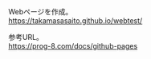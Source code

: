 Webページを作成。<br>
https://takamasasaito.github.io/webtest/

参考URL。<br>
https://prog-8.com/docs/github-pages
